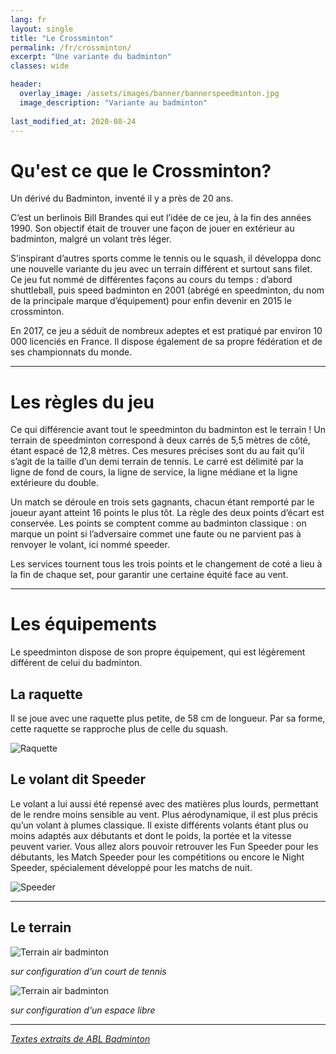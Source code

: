 ```yaml
---
lang: fr
layout: single
title: "Le Crossminton"
permalink: /fr/crossminton/
excerpt: "Une variante du badminton"
classes: wide

header:
  overlay_image: /assets/images/banner/bannerspeedminton.jpg  
  image_description: "Variante au badminton"
  
last_modified_at: 2020-08-24
---
```



Qu'est ce que le Crossminton?
===============================

Un dérivé du Badminton, inventé il y a près de 20 ans.  

C’est un berlinois Bill Brandes qui eut l’idée de ce jeu, à la fin des années 1990. Son objectif était de trouver une façon de jouer en extérieur au badminton, malgré un volant très léger.  

S’inspirant d’autres sports comme le tennis ou le squash, il développa donc une nouvelle variante du jeu avec un terrain différent et surtout sans filet. Ce jeu fut nommé de différentes façons au cours du temps : d’abord shuttleball, puis speed badminton en 2001 (abrégé en speedminton, du nom de la principale marque d’équipement) pour enfin devenir en 2015 le crossminton.  

En 2017, ce jeu a séduit de nombreux adeptes et est pratiqué par environ 10 000 licenciés en France. Il dispose également de sa propre fédération et de ses championnats du monde.  

------------------


Les règles du jeu
==================  

Ce qui différencie avant tout le speedminton du badminton est le terrain ! Un terrain de speedminton correspond à deux carrés de 5,5 mètres de côté, étant espacé de 12,8 mètres. Ces mesures précises sont du au fait qu’il s’agit de la taille d’un demi terrain de tennis. Le carré est délimité par la ligne de fond de cours, la ligne de service, la ligne médiane et la ligne extérieure du double.  


Un match se déroule en trois sets gagnants, chacun étant remporté par le joueur ayant atteint 16 points le plus tôt. La règle des deux points d’écart est conservée. Les points se comptent comme au badminton classique : on marque un point si l’adversaire commet une faute ou ne parvient pas à renvoyer le volant, ici nommé speeder.  

Les services tournent tous les trois points et le changement de coté a lieu à la fin de chaque set, pour garantir une certaine équité face au vent.

---------------------

Les équipements 
================

Le speedminton dispose de son propre équipement, qui est légèrement différent de celui du badminton. 

## La raquette 

Il se joue avec une raquette plus petite, de 58 cm de longueur. Par sa forme, cette raquette se rapproche plus de celle du squash.  

![Raquette](/badminton/assets/images/pages/raquettecrossminton.jpg)  


## Le volant dit Speeder

Le volant a lui aussi été repensé avec des matières plus lourds, permettant de le rendre moins sensible au vent. Plus aérodynamique, il est plus précis qu’un volant à plumes classique. Il existe différents volants étant plus ou moins adaptés aux débutants et dont le poids, la portée et la vitesse peuvent varier. Vous allez alors pouvoir retrouver les Fun Speeder pour les débutants, les Match Speeder pour les compétitions ou encore le Night Speeder, spécialement développé pour les matchs de nuit.  



![Speeder](/badminton/assets/images/pages/speeder.jpg)    


---------------------  


## Le terrain 


![Terrain air badminton](/badminton/assets/images/pages/terraincrossminton.png)  

*sur configuration d'un court de tennis*  

  
![Terrain air badminton](/badminton/assets/images/pages/terrainscrossmintonlibre.png)  

*sur configuration d'un espace libre*  

--------------------- 

[*Textes extraits de ABL Badminton*](https://www.ablbadminton.com/speedminton)












